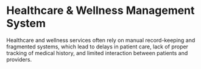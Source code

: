 # Healthcare & Wellness Management System
Healthcare and wellness services often rely on manual record-keeping and fragmented systems, which lead to delays in patient care, lack of proper tracking of medical history, and limited interaction between patients and providers.
